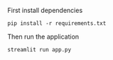 First install dependencies

```
pip install -r requirements.txt
```
Then run the application
```
streamlit run app.py
```
